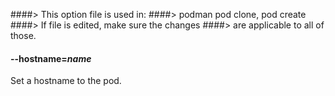 ####> This option file is used in:
####>   podman pod clone, pod create
####> If file is edited, make sure the changes
####> are applicable to all of those.
#### **--hostname**=*name*

Set a hostname to the pod.

